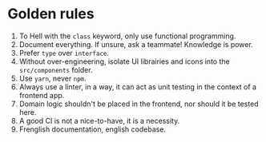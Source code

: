 # Golden rules

1. To Hell with the `class` keyword, only use functional programming.
2. Document everything. If unsure, ask a teammate! Knowledge is power.
3. Prefer `type` over `interface`.
4. Without over-engineering, isolate UI librairies and icons into the `src/components` folder.
5. Use `yarn`, never `npm`.
6. Always use a linter, in a way, it can act as unit testing in the context of a frontend app.
7. Domain logic shouldn't be placed in the frontend, nor should it be tested here.
8. A good CI is not a nice-to-have, it is a necessity.
9. Frenglish documentation, english codebase.
